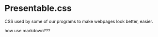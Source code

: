 # Presentable.css
CSS used by some of our programs to make webpages look better, easier.

how use markdown???
